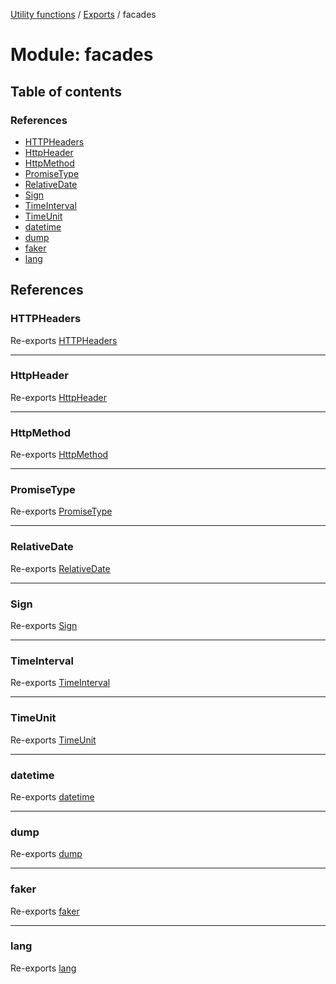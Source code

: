 [Utility functions](../index.md) / [Exports](../modules.md) / facades

# Module: facades

## Table of contents

### References

- [HTTPHeaders](facades.md#httpheaders)
- [HttpHeader](facades.md#httpheader)
- [HttpMethod](facades.md#httpmethod)
- [PromiseType](facades.md#promisetype)
- [RelativeDate](facades.md#relativedate)
- [Sign](facades.md#sign)
- [TimeInterval](facades.md#timeinterval)
- [TimeUnit](facades.md#timeunit)
- [datetime](facades.md#datetime)
- [dump](facades.md#dump)
- [faker](facades.md#faker)
- [lang](facades.md#lang)

## References

### HTTPHeaders

Re-exports [HTTPHeaders](facades_types.md#httpheaders)

___

### HttpHeader

Re-exports [HttpHeader](../enums/facades_types.HttpHeader.md)

___

### HttpMethod

Re-exports [HttpMethod](../enums/facades_types.HttpMethod.md)

___

### PromiseType

Re-exports [PromiseType](../enums/facades_types.PromiseType.md)

___

### RelativeDate

Re-exports [RelativeDate](../enums/facades_types.RelativeDate.md)

___

### Sign

Re-exports [Sign](facades_types.md#sign)

___

### TimeInterval

Re-exports [TimeInterval](facades_types.md#timeinterval)

___

### TimeUnit

Re-exports [TimeUnit](../enums/facades_types.TimeUnit.md)

___

### datetime

Re-exports [datetime](facades_datetime.md#datetime)

___

### dump

Re-exports [dump](facades_dump.md#dump)

___

### faker

Re-exports [faker](facades_faker.md#faker)

___

### lang

Re-exports [lang](facades_lang.md#lang)

